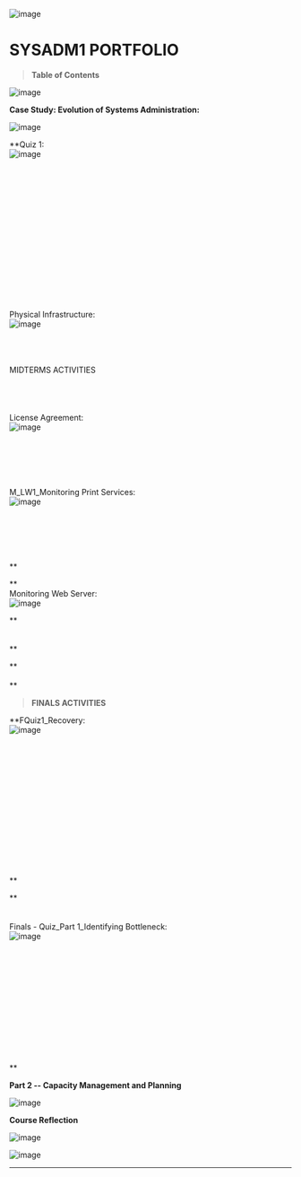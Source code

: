 ![image](https://github.com/user-attachments/assets/31880acf-d86e-4396-ac0e-2f59bdbb8bae)


# SYSADM1 PORTFOLIO

> **Table of Contents**

![image](https://github.com/user-attachments/assets/42d43d22-07ae-4df6-9cbf-f5290ee183d4)


**Case Study: Evolution of Systems Administration:**

![image](https://github.com/user-attachments/assets/0702d34c-9a85-4132-8cb9-036665763a64)


**Quiz 1:\
![image](https://github.com/user-attachments/assets/c2f78eab-28b0-4396-953d-dc0e4cebff5e)

\
\
\
\
\
\
\
\
\
\
\
\
\
\
\
Physical Infrastructure:\
![image](https://github.com/user-attachments/assets/320e0c78-c568-4cb2-b333-dd57c62ff4b2)

\
\
\
MIDTERMS ACTIVITIES\
\
\
\
\
License Agreement:\
![image](https://github.com/user-attachments/assets/475a9393-1be8-48fc-9188-75aec458ca9a)

\
\
\
\
\
M_LW1_Monitoring Print Services:\
![image](https://github.com/user-attachments/assets/9aaedb14-1062-4ee1-a882-edaf159b3923)

\
\
\
\
\
**

**\
Monitoring Web Server:\
![image](https://github.com/user-attachments/assets/b31c3b49-ae39-4d3f-bd67-0c66c9ae685f)


**\
\
\
**

**\
\
**

> **FINALS ACTIVITIES**

**FQuiz1_Recovery:\
![image](https://github.com/user-attachments/assets/da896385-0db5-4a2e-9ea0-2c470524c924)

\
\
\
\
\
\
\
\
\
\
\
\
\
\
**

**\
\
\
Finals - Quiz_Part 1_Identifying Bottleneck:\
![image](https://github.com/user-attachments/assets/61022ee6-9128-408d-9a13-0769788ae790)

\
\
\
\
\
\
\
\
\
\
\
\
**

**Part 2 -- Capacity Management and Planning**

![image](https://github.com/user-attachments/assets/e69af7cb-f426-482a-9979-cc817644a0c1)


**Course Reflection**

![image](https://github.com/user-attachments/assets/290052f6-bc1f-4db0-8182-3baae2dd93f9)

![image](https://github.com/user-attachments/assets/0d795621-f733-4d3b-89aa-c9cd0424af13)

  -----------------------------------------------------------------------
